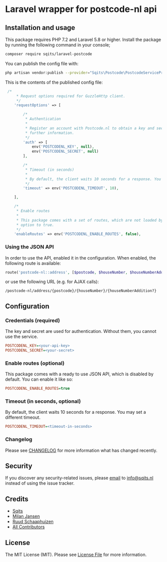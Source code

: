 # Laravel wrapper for postcode-nl api

## Installation and usage
This package requires PHP 7.2 and Laravel 5.8 or higher. Install the package by running the following command in your console;

``` bash
composer require sqits/laravel-postcode
```

You can publish the config file with:

``` bash
php artisan vendor:publish --provider="Sqits\Postcode\PostcodeServiceProvider" --tag="config"
```

This is the contents of the published config file:

``` php
 /*
     * Request options required for GuzzleHttp client.
     */
    'requestOptions' => [

        /*
         * Authentication
         *
         * Register an account with Postcode.nl to obtain a key and secret. See https://api.postcode.nl/#register for
         * further information.
         */
        'auth' => [
            env('POSTCODENL_KEY', null),
            env('POSTCODENL_SECRET', null)
        ],

        /*
         * Timeout (in seconds)
         *
         * By default, the client waits 10 seconds for a response. You may set a different timeout.
         */
        'timeout' => env('POSTCODENL_TIMEOUT', 10),

    ],

    /*
     * Enable routes
     *
     * This package comes with a set of routes, which are not loaded by default. In order to use them, set this
     * option to true.
     */
    'enableRoutes' => env('POSTCODENL_ENABLE_ROUTES', false),
```

### Using the JSON API

In order to use the API, enabled it in the configuration. When enabled, the following route is available:
                                                                         
```php
route('postcode-nl::address', [$postcode, $houseNumber, $houseNumberAddition = null]);
```

or use the following URL (e.g. for AJAX calls):

```
/postcode-nl/address/{postcode}/{houseNumber}/{houseNumberAddition?}
```

## Configuration

### Credentials (required)

The key and secret are used for authentication. Without them, you cannot use the service. 

```ini
POSTCODENL_KEY=<your-api-key>
POSTCODENL_SECRET=<your-secret>
```

### Enable routes (optional)

This package comes with a ready to use JSON API, which is disabled by default. You can enable it like so:  

```ini
POSTCODENL_ENABLE_ROUTES=true
```

### Timeout (in seconds, optional)

By default, the client waits 10 seconds for a response. You may set a different timeout.

```ini
POSTCODENL_TIMEOUT=<timeout-in-seconds>
```

### Changelog

Please see [CHANGELOG](CHANGELOG.md) for more information what has changed recently.

## Security

If you discover any security-related issues, please [email](mailto:info@sqits.nl) to info@sqits.nl instead of using the issue tracker.


## Credits

- [Sqits](https://github.com/sqits)
- [Milan Jansen](https://github.com/MilanJn)
- [Ruud Schaaphuizen](https://github.com/rschaaphuizen)
- [All Contributors](../../contributors)

## License

The MIT License (MIT). Please see [License File](LICENSE.md) for more information.
